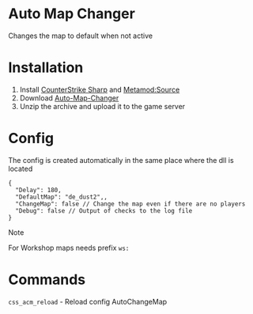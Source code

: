 # Auto Map Changer
 Changes the map to default when not active

# Installation
1. Install [CounterStrike Sharp](https://github.com/roflmuffin/CounterStrikeSharp) and [Metamod:Source](https://www.sourcemm.net/downloads.php/?branch=master)
3. Download [Auto-Map-Changer](https://github.com/skaen/Auto-Map-Changer/releases)
4. Unzip the archive and upload it to the game server

# Config
The config is created automatically in the same place where the dll is located
```
{
  "Delay": 180,
  "DefaultMap": "de_dust2",,
  "ChangeMap": false // Change the map even if there are no players
  "Debug": false // Output of checks to the log file
}
```
> [!NOTE]
> For Workshop maps needs prefix `ws:`

# Commands
`css_acm_reload` - Reload config AutoChangeMap
